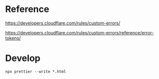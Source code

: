 # Reference
https://developers.cloudflare.com/rules/custom-errors/

https://developers.cloudflare.com/rules/custom-errors/reference/error-tokens/

# Develop
`npx prettier --write *.html`